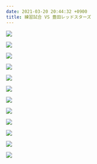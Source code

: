 ```yaml
---
date: 2021-03-20 20:44:32 +0900
title: 練習試合 VS 豊田レッドスターズ
---
```

![](/images/cimg2001.jpg)

![](/images/cimg2003.jpg)

![](/images/cimg2005.jpg)

![](/images/cimg2009.jpg)

![](/images/cimg2006.jpg)

![](/images/cimg2013.jpg)

![](/images/cimg2014.jpg)

![](/images/cimg2015.jpg)

![](/images/cimg2016.jpg)

![](/images/cimg2017.jpg)

![](/images/cimg2020.jpg)

![](/images/cimg2018.jpg)